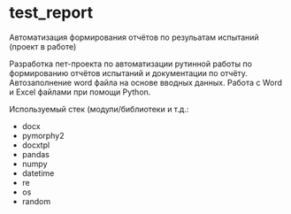 # test_report
Автоматизация формирования отчётов по резульатам испытаний (проект в работе)

Разработка пет-проекта по автоматизации рутинной работы по формированию отчётов испытаний и документации по отчёту. 
Автозаполнение word файла на основе вводных данных.
Работа с Word и Excel файлами при помощи Python.

Используемый стек (модули/библиотеки и т.д.:

- docx
- pymorphy2
- docxtpl 
- pandas
- numpy 
- datetime
- re
- os
- random
